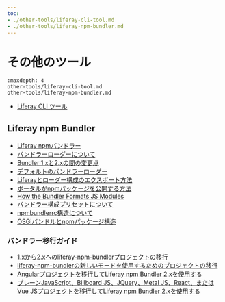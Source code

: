 ```yaml
---
toc:
- ./other-tools/liferay-cli-tool.md
- ./other-tools/liferay-npm-bundler.md
---
```

# その他のツール

```{toctree}
:maxdepth: 4
other-tools/liferay-cli-tool.md
other-tools/liferay-npm-bundler.md
```

* [Liferay CLI ツール](./other-tools/liferay-cli-tool.md)

## Liferay npm Bundler

* [Liferay npmバンドラー](./other-tools/liferay-npm-bundler/liferay-npm-bundler-intro.md)
* [バンドラーローダーについて](./other-tools/liferay-npm-bundler/understanding-bundler-loaders.md)
* [Bundler 1.xと2.xの間の変更点](./other-tools/liferay-npm-bundler/changes-between-bundler-1.x-and-2.x.md)
* [デフォルトのバンドラーローダー](./other-tools/liferay-npm-bundler/default-bundler-loaders.md)
* [Liferayとローダー構成のエクスポート方法](./other-tools/liferay-npm-bundler/how-liferay-amd-loader-configuration-is-exported.md)
* [ポータルがnpmパッケージを公開する方法](./other-tools/liferay-npm-bundler/how-portal-publishes-npm-packages.md)
* [How the Bundler Formats JS Modules](./other-tools/liferay-npm-bundler/how-the-bundler-formats-js-modules.md)
* [バンドラー構成プリセットについて](./other-tools/liferay-npm-bundler/how-the-default-preset-configures-the-liferay-npm-bundler.md)
* [npmbundlerrc構造について](./other-tools/liferay-npm-bundler/npmbundlerrc-structure.md)
* [OSGiバンドルとnpmパッケージ構造](./other-tools/liferay-npm-bundler/the-structure-of-osgi-bundles-containing-npm-packages.md)

### バンドラー移行ガイド

* [1.xから2.xへのliferay-npm-bundlerプロジェクトの移行](./other-tools/liferay-npm-bundler/bundler-migration-guide/migrating-bundler-projects-intro.md)
* [liferay-npm-bundlerの新しいモードを使用するためのプロジェクトの移行](./other-tools/liferay-npm-bundler/bundler-migration-guide/migrating-to-the-new-mode.md)
* [Angularプロジェクトを移行してLiferay npm Bundler 2.xを使用する](./other-tools/liferay-npm-bundler/bundler-migration-guide/migrating-angular-bundler.md)
* [プレーンJavaScript、Billboard JS、JQuery、Metal JS、React、またはVue JSプロジェクトを移行してLiferay npm Bundler 2.xを使用する](./other-tools/liferay-npm-bundler/bundler-migration-guide/migrating-plain-js-billboard-jquery-metal-js-react-vue-bundler.md)
